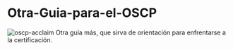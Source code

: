 # Otra-Guia-para-el-OSCP
![oscp-acclaim](https://user-images.githubusercontent.com/11576992/145383339-db3c8d28-8e79-44e1-8880-5bcb0ead75b4.png)
Otra guía más, que sirva de orientación para enfrentarse a la certificación.

